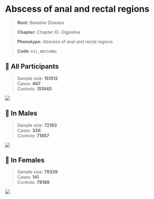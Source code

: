 # Abscess of anal and rectal regions

> **Root:** Baseline Disease  

> **Chapter:** Chapter XI- Digestive  

> **Phenotype:** Abscess of anal and rectal regions  

> **Code:** `K11_ABSCANAL`

## 🧪 All Participants  
> Sample size: **151512**  
> Cases: **467**  
> Controls: **151045**
<img src="/Disease/Figures/ALL/Baseline/K11_ABSCANAL.png"/>
<CsvTable src="/Disease_Data/ALL/Baseline/LG_K11_ABSCANAL.csv" label="🔍 View full results" />

## 👨 In Males  
> Sample size: **72183**  
> Cases: **326**  
> Controls: **71857**
<img src="/Disease/Figures/Male/Baseline/K11_ABSCANAL.png"/>
<CsvTable src="/Disease_Data/Male/Baseline/LG_K11_ABSCANAL.csv" label="🔍 View full results" />

## 👩 In Females  
> Sample size: **79329**  
> Cases: **141**  
> Controls: **79188**
<img src="/Disease/Figures/Female/Baseline/K11_ABSCANAL.png"/>
<CsvTable src="/Disease_Data/Female/Baseline/LG_K11_ABSCANAL.csv" label="🔍 View full results" />
